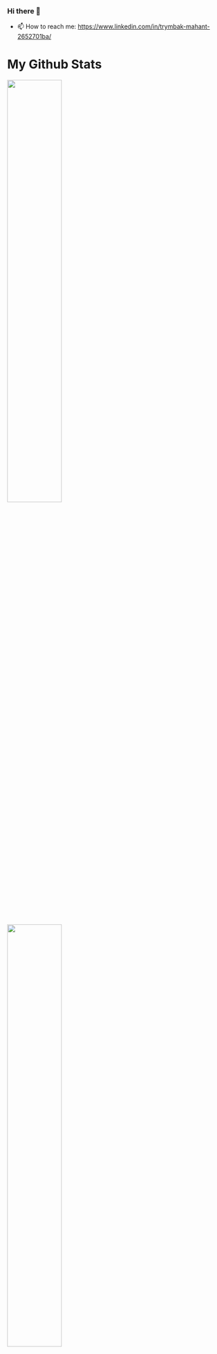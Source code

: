 ### Hi there 👋



- 📫 How to reach me: https://www.linkedin.com/in/trymbak-mahant-2652701ba/





# My Github Stats
<img class="img" style="height:auto; width:50%;" src="https://github-readme-stats.vercel.app/api?username=Trymbakmahant&theme=highcontrast&show_icons=true&count_private=true" />
<img class="img" style="height:auto; width:50%;" src="https://github-readme-stats.vercel.app/api/top-langs/?username=Trymbakmahant&theme=highcontrast&layout=compact" />

# Github Streak

[![GitHub Streak](https://streak-stats.demolab.com/?user=Trymbakmahant&theme=highcontrast)](https://git.io/streak-stats)

# GitHub Medals:
[![trophy](https://github-profile-trophy.vercel.app/?username=Trymbakmahant)](https://github.com/ryo-ma/github-profile-trophy)
 <a href="https://github.com/Trymbakmahant/github-readme-activity-graph"><img alt="Trymbakmahant Activity Graph" src="https://github-readme-activity-graph.cyclic.app/graph?username=Trymbakmahant&theme=react-dark" /></a>
</div>
